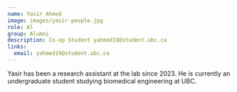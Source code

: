 ```yaml
---
name: Yasir Ahmed
image: images/yasir-people.jpg
role: Al
group: Alumni
description: Co-op Student yahmed19@student.ubc.ca
links:
  email: yahmed19@student.ubc.ca
---
```


Yasir has been a research assistant at the lab since 2023. He is currently an undergraduate student studying biomedical engineering at UBC. 

